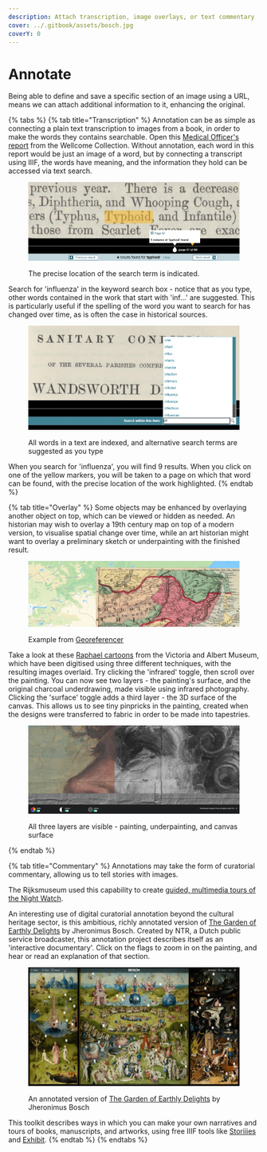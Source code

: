 ```yaml
---
description: Attach transcription, image overlays, or text commentary
cover: ../.gitbook/assets/bosch.jpg
coverY: 0
---
```


# Annotate

Being able to define and save a specific section of an image using a URL, means we can attach additional information to it, enhancing the original.

{% tabs %}
{% tab title="Transcription" %}
Annotation can be as simple as connecting a plain text transcription to images from a book, in order to make the words they contains searchable. Open this [Medical Officer's report](https://wellcomelibrary.org/moh/report/b18250464/0#?c=0\&m=0\&s=0\&cv=0\&z=-1.788%2C-0.1202%2C4.589%2C1.7914) from the Wellcome Collection. Without annotation, each word in this report would be just an image of a word, but by connecting a transcript using IIIF, the words have meaning, and the information they hold can be accessed via text search.&#x20;

<figure><img src="../.gitbook/assets/keywordsearch.jpg" alt=""><figcaption><p>The precise location of the search term is indicated.</p></figcaption></figure>

Search for 'influenza' in the keyword search box - notice that as you type, other words contained in the work that start with 'inf...' are suggested. This is particularly useful if the spelling of the word you want to search for has changed over time, as is often the case in historical sources.

<figure><img src="../.gitbook/assets/keywordsuggestion.jpg" alt=""><figcaption><p>All words in a text are indexed, and alternative search terms are suggested as you type</p></figcaption></figure>

When you search for 'influenza', you will find 9 results. When you click on one of the yellow markers, you will be taken to a page on which that word can be found, with the precise location of the work highlighted.
{% endtab %}

{% tab title="Overlay" %}
Some objects may be enhanced by overlaying another object on top, which can be viewed or hidden as needed. An historian may wish to overlay a 19th century map on top of a modern version, to visualise spatial change over time, while an art historian might want to overlay a preliminary sketch or underpainting with the finished result.

<figure><img src="../.gitbook/assets/mapoverlay.jpg" alt=""><figcaption><p>Example from <a href="https://www.georeferencer.com/compare">Georeferencer</a></p></figcaption></figure>

Take a look at these [Raphael cartoons](https://vanda.github.io/curtain-viewer/) from the Victoria and Albert Museum, which have been digitised using three different techniques, with the resulting images overlaid. Try clicking the 'infrared' toggle, then scroll over the painting. You can now see two layers - the painting's surface, and the original charcoal underdrawing, made visible using infrared photography. Clicking the 'surface' toggle adds a third layer - the 3D surface of the canvas. This allows us to see tiny pinpricks in the painting, created when the designs were transferred to fabric in order to be made into tapestries.

<figure><img src="../.gitbook/assets/raphael.jpg" alt=""><figcaption><p>All three layers are visible - painting, underpainting, and canvas surface</p></figcaption></figure>
{% endtab %}

{% tab title="Commentary" %}
Annotations may take the form of curatorial commentary, allowing us to tell stories with images.

The Rijksmuseum used this capability to create [guided, multimedia tours of the Night Watch](https://beleefdenachtwacht.nl/en).

An interesting use of digital curatorial annotation beyond the cultural heritage sector, is this ambitious, richly annotated version of [The Garden of Earthly Delights](https://archief.ntr.nl/tuinderlusten/en.html) by Jheronimus Bosch. Created by NTR, a Dutch public service broadcaster, this annotation project describes itself as an 'interactive documentary'. Click on the flags to zoom in on the painting, and hear or read an explanation of that section.

<figure><img src="../.gitbook/assets/bosch.jpg" alt=""><figcaption><p>An annotated version of <a href="https://archief.ntr.nl/tuinderlusten/en.html">The Garden of Earthly Delights</a> by Jheronimus Bosch</p></figcaption></figure>

This toolkit describes ways in which you can make your own narratives and tours of books, manuscripts, and artworks, using free IIIF tools like [Storiiies](broken-reference/) and [Exhibit](broken-reference/).
{% endtab %}
{% endtabs %}

